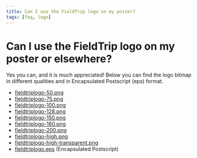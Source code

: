 ```yaml
---
title: Can I use the FieldTrip logo on my poster?
tags: [faq, logo]
---
```


# Can I use the FieldTrip logo on my poster or elsewhere?

Yes you can, and it is much appreciated! Below you can find the logo bitmap in different qualities and in Encapsulated Postscript (eps) format.

- [fieldtriplogo-50.png](/assets/img/fieldtriplogo-50.png)
- [fieldtriplogo-75.png](/assets/img/fieldtriplogo-75.png)
- [fieldtriplogo-100.png](/assets/img/fieldtriplogo-100.png)
- [fieldtriplogo-128.png](/assets/img/fieldtriplogo-128.png)
- [fieldtriplogo-150.png](/assets/img/fieldtriplogo-150.png)
- [fieldtriplogo-160.png](/assets/img/fieldtriplogo-160.png)
- [fieldtriplogo-200.png](/assets/img/fieldtriplogo-200.png)
- [fieldtriplogo-high.png](/assets/img/fieldtriplogo-high.png)
- [fieldtriplogo-high-transparent.png](/assets/img/fieldtriplogo-high-transparent.png)
- [fieldtriplogo.eps](/assets/img/fieldtriplogo.eps) (Encapsulated Postscript)
